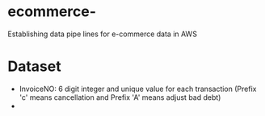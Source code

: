 # ecommerce-

Establishing data pipe lines for e-commerce data in AWS

# Dataset

- InvoiceNO: 6 digit integer and unique value for each transaction
  (Prefix 'c' means cancellation and Prefix 'A' means adjust bad debt)
-
